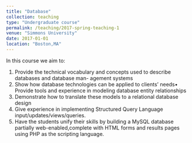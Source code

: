 ```yaml
---
title: "Database"
collection: teaching
type: "Undergraduate course"
permalink: /teaching/2017-spring-teaching-1
venue: "Simmons University"
date: 2017-01-01
location: "Boston,MA"
---
```


In this course we aim to:

1. Provide the technical vocabulary and concepts used to describe databases and database man-
agement systems
2. Show how database technologies can be applied to clients’ needs• Provide tools and experience in modeling database entity relationships
3. Demonstrate how to translate these models to a relational database design
4. Give experience in implementing Structured Query Language input/updates/views/queries.
5. Have the students unify their skills by building a MySQL database partially web-enabled,complete with HTML forms and results pages using PHP as the scripting language.

